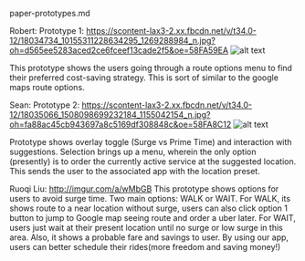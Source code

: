 paper-prototypes.md

Robert:
Prototype 1: https://scontent-lax3-2.xx.fbcdn.net/v/t34.0-12/18034734_10155311228634295_1269288984_n.jpg?oh=d565ee5283aced2ce6fceef13cade2f5&oe=58FA59EA
![alt text](https://scontent-lax3-2.xx.fbcdn.net/v/t34.0-12/18034734_10155311228634295_1269288984_n.jpg?oh=d565ee5283aced2ce6fceef13cade2f5&oe=58FA59EA)

  This prototype shows the users going through a route options menu to find their preferred cost-saving strategy. This is sort of similar to the google maps route options.

 Sean:
 Prototype 2: https://scontent-lax3-2.xx.fbcdn.net/v/t34.0-12/18035066_1508098699232184_1155042154_n.jpg?oh=fa88ac45cb943697a8c5169df308848c&oe=58FA8C12
 ![alt text](https://scontent-lax3-2.xx.fbcdn.net/v/t34.0-12/18035066_1508098699232184_1155042154_n.jpg?oh=fa88ac45cb943697a8c5169df308848c&oe=58FA8C12)

 Prototype shows overlay toggle (Surge vs Prime Time) and interaction with suggestions. Selection brings up a menu, wherein the only option (presently) is to order the currently active service at the suggested location. This sends the user to the associated app with the location preset.
 
 
Ruoqi Liu:
http://imgur.com/a/wMbGB
This prototype shows options for users to avoid surge time. Two main options: WALK or WAIT. For WALK, its shows route to a near location without surge, users can also click option 1 button to jump to Google map seeing route and order a uber later. For WAIT, users just wait at their present location until no surge or low surge in this area. Also, it shows a probable fare and savings to user. By using our app, users can better schedule their rides(more freedom and saving money!)
